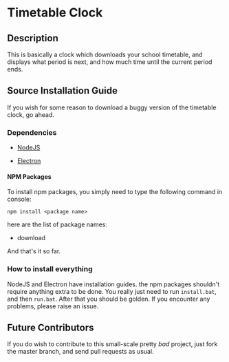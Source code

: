 # Timetable Clock

## Description

This is basically a clock which downloads your school timetable, and displays what period is next, and how much time until the current period ends.

## Source Installation Guide
If you wish for some reason to download a buggy version of the timetable clock, go ahead.

### Dependencies

* [NodeJS](https://nodejs.org/en/)

* [Electron](https://electron.atom.io/)

#### NPM Packages

To install npm packages, you simply need to type the following command in console:

`npm install <package name>`

here are the list of package names:

* download

And that's it so far.

### How to install everything

NodeJS and Electron have installation guides. the npm packages shouldn't require anything extra to be done. You really just need to run `install.bat`, and then `run.bat`. After that you should be golden. If you encounter any problems, please raise an issue.

## Future Contributors

If you do wish to contribute to this small-scale pretty *bad* project, just fork the master branch, and send pull requests as usual.
